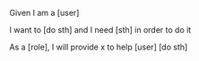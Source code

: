 Given I am a [user]

I want to [do sth] and I need [sth] in order to do it

As a [role], I will provide x to help [user] [do sth]